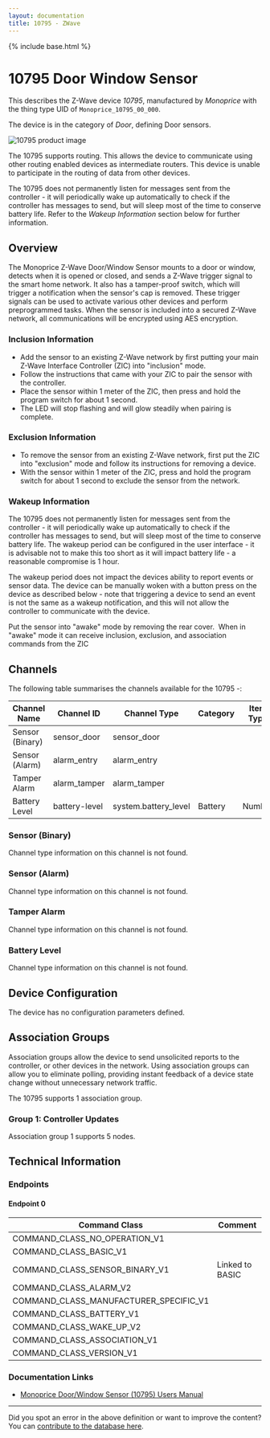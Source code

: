 ```yaml
---
layout: documentation
title: 10795 - ZWave
---
```


{% include base.html %}

# 10795 Door Window Sensor
This describes the Z-Wave device *10795*, manufactured by *Monoprice* with the thing type UID of ```Monoprice_10795_00_000```.

The device is in the category of *Door*, defining Door sensors.

![10795 product image](https://opensmarthouse.org/assets/zwave/attachments/817/21lmLb9ugjL.jpg)


The 10795 supports routing. This allows the device to communicate using other routing enabled devices as intermediate routers.  This device is unable to participate in the routing of data from other devices.

The 10795 does not permanently listen for messages sent from the controller - it will periodically wake up automatically to check if the controller has messages to send, but will sleep most of the time to conserve battery life. Refer to the *Wakeup Information* section below for further information.

## Overview

The Monoprice Z-Wave Door/Window Sensor mounts to a door or window, detects when it is opened or closed, and sends a Z-Wave trigger signal to the smart home network. It also has a tamper-proof switch, which will trigger a notification when the sensor's cap is removed. These trigger signals can be used to activate various other devices and perform preprogrammed tasks. When the sensor is included into a secured Z-Wave network, all communications will be encrypted using AES encryption.

### Inclusion Information

  * Add the sensor to an existing Z-Wave network by first putting your main Z-Wave Interface Controller (ZIC) into "inclusion" mode.
  * Follow the instructions that came with your ZIC to pair the sensor with the controller.
  * Place the sensor within 1 meter of the ZIC, then press and hold the program switch for about 1 second.
  * The LED will stop flashing and will glow steadily when pairing is complete.

### Exclusion Information

  * To remove the sensor from an existing Z-Wave network, first put the ZIC into "exclusion" mode and follow its instructions for removing a device.
  * With the sensor within 1 meter of the ZIC, press and hold the program switch for about 1 second to exclude the sensor from the network.

### Wakeup Information

The 10795 does not permanently listen for messages sent from the controller - it will periodically wake up automatically to check if the controller has messages to send, but will sleep most of the time to conserve battery life. The wakeup period can be configured in the user interface - it is advisable not to make this too short as it will impact battery life - a reasonable compromise is 1 hour.

The wakeup period does not impact the devices ability to report events or sensor data. The device can be manually woken with a button press on the device as described below - note that triggering a device to send an event is not the same as a wakeup notification, and this will not allow the controller to communicate with the device.


Put the sensor into "awake" mode by removing the rear cover.  When in "awake" mode it can receive inclusion, exclusion, and association commands from the ZIC

## Channels

The following table summarises the channels available for the 10795 -:

| Channel Name | Channel ID | Channel Type | Category | Item Type |
|--------------|------------|--------------|----------|-----------|
| Sensor (Binary) | sensor_door | sensor_door |  |  | 
| Sensor (Alarm) | alarm_entry | alarm_entry |  |  | 
| Tamper Alarm | alarm_tamper | alarm_tamper |  |  | 
| Battery Level | battery-level | system.battery_level | Battery | Number |

### Sensor (Binary)
Channel type information on this channel is not found.

### Sensor (Alarm)
Channel type information on this channel is not found.

### Tamper Alarm
Channel type information on this channel is not found.

### Battery Level
Channel type information on this channel is not found.



## Device Configuration

The device has no configuration parameters defined.

## Association Groups

Association groups allow the device to send unsolicited reports to the controller, or other devices in the network. Using association groups can allow you to eliminate polling, providing instant feedback of a device state change without unnecessary network traffic.

The 10795 supports 1 association group.

### Group 1: Controller Updates


Association group 1 supports 5 nodes.

## Technical Information

### Endpoints

#### Endpoint 0

| Command Class | Comment |
|---------------|---------|
| COMMAND_CLASS_NO_OPERATION_V1| |
| COMMAND_CLASS_BASIC_V1| |
| COMMAND_CLASS_SENSOR_BINARY_V1| Linked to BASIC|
| COMMAND_CLASS_ALARM_V2| |
| COMMAND_CLASS_MANUFACTURER_SPECIFIC_V1| |
| COMMAND_CLASS_BATTERY_V1| |
| COMMAND_CLASS_WAKE_UP_V2| |
| COMMAND_CLASS_ASSOCIATION_V1| |
| COMMAND_CLASS_VERSION_V1| |

### Documentation Links

* [Monoprice Door/Window Sensor (10795) Users Manual](https://www.opensmarthouse.org/zwavedatabase/817/10795-Manual-131204.pdf)

---

Did you spot an error in the above definition or want to improve the content?
You can [contribute to the database here](https://www.opensmarthouse.org/zwavedatabase/817).
